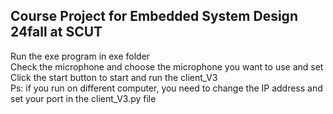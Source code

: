 ## Course Project for Embedded System Design 24fall at SCUT
Run the exe program in exe folder<br>
Check the microphone and choose the microphone you want to use and set<br>
Click the start button to start and run the client_V3<br>
Ps: if you run on different computer, you need to change the IP address and set your port in the client_V3.py file<br>

